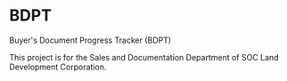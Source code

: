 # BDPT
Buyer's Document Progress Tracker (BDPT)

This project is for the Sales and Documentation Department of SOC Land Development Corporation.
